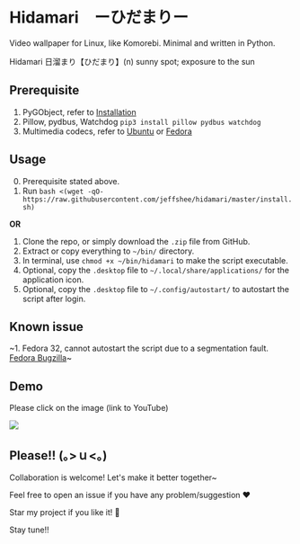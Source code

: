 # Hidamari　ーひだまりー
Video wallpaper for Linux, like Komorebi. Minimal and written in Python.

Hidamari 日溜まり【ひだまり】(n) sunny spot; exposure to the sun

## Prerequisite
1. PyGObject, refer to [Installation](https://pygobject.readthedocs.io/en/latest/getting_started.html)
2. Pillow, pydbus, Watchdog `pip3 install pillow pydbus watchdog`
3. Multimedia codecs, refer to [Ubuntu](https://itsfoss.com/install-media-codecs-ubuntu/) or [Fedora](https://docs.fedoraproject.org/en-US/quick-docs/assembly_installing-plugins-for-playing-movies-and-music/)

## Usage
0. Prerequisite stated above.
1. Run `bash <(wget -qO- https://raw.githubusercontent.com/jeffshee/hidamari/master/install.sh)`

**OR**
1. Clone the repo, or simply download the `.zip` file from GitHub.
2. Extract or copy everything to `~/bin/` directory.
3. In terminal, use `chmod +x ~/bin/hidamari` to make the script executable.
4. Optional, copy the `.desktop` file to `~/.local/share/applications/` for the application icon.
5. Optional, copy the `.desktop` file to `~/.config/autostart/` to autostart the script after login.

## Known issue
~1. Fedora 32, cannot autostart the script due to a segmentation fault. [Fedora Bugzilla](https://bugzilla.redhat.com/show_bug.cgi?id=1834740)~

## Demo
Please click on the image (link to YouTube)

[![](preview.gif)](http://www.youtube.com/watch?v=EFh4O0xVcFw "")

## Please!! (｡>ｕ<｡)
Collaboration is welcome! Let's make it better together~

Feel free to open an issue if you have any problem/suggestion :heart:

Star my project if you like it! :star2:

Stay tune!!
